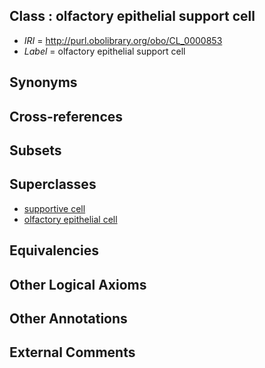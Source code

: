 
## Class : olfactory epithelial support cell

 * *IRI* = http://purl.obolibrary.org/obo/CL_0000853
 * *Label* = olfactory epithelial support cell

## Synonyms


## Cross-references


## Subsets


## Superclasses

 * [supportive cell](../../CL/30/CL_0000630.md)
 * [olfactory epithelial cell](../../CL/67/CL_0002167.md)

## Equivalencies


## Other Logical Axioms


## Other Annotations


## External Comments

